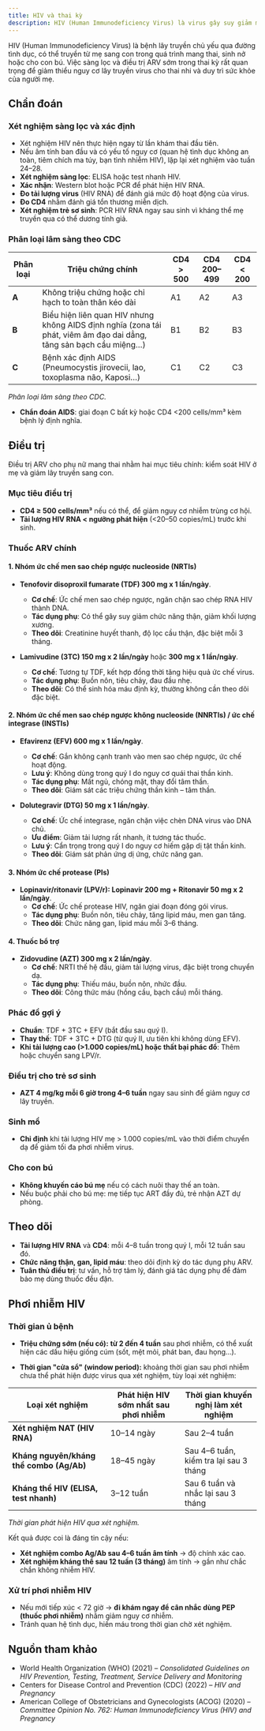 ```yaml
---
title: HIV và thai kỳ
description: HIV (Human Immunodeficiency Virus) là virus gây suy giảm miễn dịch, có thể lây truyền từ mẹ sang con qua nhau thai, khi sinh hoặc cho con bú. Sàng lọc và điều trị ARV sớm trong thai kỳ giúp giảm nguy cơ lây truyền xuống dưới 1%, duy trì sức khỏe mẹ và phòng ngừa nhiễm trùng cơ hội.
---
```


HIV (Human Immunodeficiency Virus) là bệnh lây truyền chủ yếu qua đường tình dục, có thể truyền từ mẹ sang con trong quá trình mang thai, sinh nở hoặc cho con bú. Việc sàng lọc và điều trị ARV sớm trong thai kỳ rất quan trọng để giảm thiểu nguy cơ lây truyền virus cho thai nhi và duy trì sức khỏe của người mẹ.

## Chẩn đoán

### Xét nghiệm sàng lọc và xác định

- Xét nghiệm HIV nên thực hiện ngay từ lần khám thai đầu tiên.  
- Nếu âm tính ban đầu và có yếu tố nguy cơ (quan hệ tình dục không an toàn, tiêm chích ma túy, bạn tình nhiễm HIV), lặp lại xét nghiệm vào tuần 24–28.  
- **Xét nghiệm sàng lọc**: ELISA hoặc test nhanh HIV.  
- **Xác nhận**: Western blot hoặc PCR để phát hiện HIV RNA.  
- **Đo tải lượng virus** (HIV RNA) để đánh giá mức độ hoạt động của virus.  
- **Đo CD4** nhằm đánh giá tổn thương miễn dịch.  
- **Xét nghiệm trẻ sơ sinh**: PCR HIV RNA ngay sau sinh vì kháng thể mẹ truyền qua có thể dương tính giả.  

### Phân loại lâm sàng theo CDC

| Phân loại | Triệu chứng chính                                                         | CD4 > 500 | CD4 200–499 | CD4 < 200 |
|-----------|----------------------------------------------------------------------------|-----------|-------------|-----------|
| **A**     | Không triệu chứng hoặc chỉ hạch to toàn thân kéo dài                       | A1        | A2          | A3        |
| **B**     | Biểu hiện liên quan HIV nhưng không AIDS định nghĩa (zona tái phát, viêm âm đạo dai dẳng, tăng sản bạch cầu miệng…) | B1        | B2          | B3        |
| **C**     | Bệnh xác định AIDS (Pneumocystis jirovecii, lao, toxoplasma não, Kaposi…) | C1        | C2          | C3        |

_Phân loại lâm sàng theo CDC._

- **Chẩn đoán AIDS**: giai đoạn C bất kỳ hoặc CD4 <200 cells/mm³ kèm bệnh lý định nghĩa.

## Điều trị

Điều trị ARV cho phụ nữ mang thai nhằm hai mục tiêu chính: kiểm soát HIV ở mẹ và giảm lây truyền sang con.

### Mục tiêu điều trị

- **CD4 ≥ 500 cells/mm³** nếu có thể, để giảm nguy cơ nhiễm trùng cơ hội.  
- **Tải lượng HIV RNA < ngưỡng phát hiện** (<20–50 copies/mL) trước khi sinh.

### Thuốc ARV chính

#### 1. Nhóm ức chế men sao chép ngược nucleoside (NRTIs)

- **Tenofovir disoproxil fumarate (TDF) 300 mg x 1 lần/ngày**.  
  - **Cơ chế**: Ức chế men sao chép ngược, ngăn chặn sao chép RNA HIV thành DNA.  
  - **Tác dụng phụ**: Có thể gây suy giảm chức năng thận, giảm khối lượng xương.  
  - **Theo dõi**: Creatinine huyết thanh, độ lọc cầu thận, đặc biệt mỗi 3 tháng.

- **Lamivudine (3TC) 150 mg x 2 lần/ngày** hoặc **300 mg x 1 lần/ngày**.  
  - **Cơ chế**: Tương tự TDF, kết hợp đồng thời tăng hiệu quả ức chế virus.  
  - **Tác dụng phụ**: Buồn nôn, tiêu chảy, đau đầu nhẹ.  
  - **Theo dõi**: Có thể sinh hóa máu định kỳ, thường không cần theo dõi đặc biệt.

#### 2. Nhóm ức chế men sao chép ngược không nucleoside (NNRTIs) / ức chế integrase (INSTIs)

- **Efavirenz (EFV) 600 mg x 1 lần/ngày**.  
  - **Cơ chế**: Gắn không cạnh tranh vào men sao chép ngược, ức chế hoạt động.  
  - **Lưu ý**: Không dùng trong quý I do nguy cơ quái thai thần kinh.  
  - **Tác dụng phụ**: Mất ngủ, chóng mặt, thay đổi tâm thần.  
  - **Theo dõi**: Giám sát các triệu chứng thần kinh – tâm thần.

- **Dolutegravir (DTG) 50 mg x 1 lần/ngày**.  
  - **Cơ chế**: Ức chế integrase, ngăn chặn việc chèn DNA virus vào DNA chủ.  
  - **Ưu điểm**: Giảm tải lượng rất nhanh, ít tương tác thuốc.  
  - **Lưu ý**: Cẩn trọng trong quý I do nguy cơ hiếm gặp dị tật thần kinh.  
  - **Theo dõi**: Giám sát phản ứng dị ứng, chức năng gan.

#### 3. Nhóm ức chế protease (PIs)

- **Lopinavir/ritonavir (LPV/r): Lopinavir 200 mg + Ritonavir 50 mg x 2 lần/ngày**.  
  - **Cơ chế**: Ức chế protease HIV, ngăn giai đoạn đóng gói virus.  
  - **Tác dụng phụ**: Buồn nôn, tiêu chảy, tăng lipid máu, men gan tăng.  
  - **Theo dõi**: Chức năng gan, lipid máu mỗi 3–6 tháng.

#### 4. Thuốc bổ trợ

- **Zidovudine (AZT) 300 mg x 2 lần/ngày**.  
  - **Cơ chế**: NRTI thế hệ đầu, giảm tải lượng virus, đặc biệt trong chuyển dạ.  
  - **Tác dụng phụ**: Thiếu máu, buồn nôn, nhức đầu.  
  - **Theo dõi**: Công thức máu (hồng cầu, bạch cầu) mỗi tháng.

### Phác đồ gợi ý

- **Chuẩn**: TDF + 3TC + EFV (bắt đầu sau quý I).  
- **Thay thế**: TDF + 3TC + DTG (từ quý II, ưu tiên khi không dùng EFV).  
- **Khi tải lượng cao (>1.000 copies/mL) hoặc thất bại phác đồ**: Thêm hoặc chuyển sang LPV/r.  

### Điều trị cho trẻ sơ sinh

- **AZT 4 mg/kg mỗi 6 giờ trong 4–6 tuần** ngay sau sinh để giảm nguy cơ lây truyền.

### Sinh mổ

- **Chỉ định** khi tải lượng HIV mẹ > 1.000 copies/mL vào thời điểm chuyển dạ để giảm tối đa phơi nhiễm virus.

### Cho con bú

- **Không khuyến cáo bú mẹ** nếu có cách nuôi thay thế an toàn.  
- Nếu buộc phải cho bú mẹ: mẹ tiếp tục ART đầy đủ, trẻ nhận AZT dự phòng.

## Theo dõi

- **Tải lượng HIV RNA** và **CD4**: mỗi 4–8 tuần trong quý I, mỗi 12 tuần sau đó.  
- **Chức năng thận, gan, lipid máu**: theo dõi định kỳ do tác dụng phụ ARV.  
- **Tuân thủ điều trị**: tư vấn, hỗ trợ tâm lý, đánh giá tác dụng phụ để đảm bảo mẹ dùng thuốc đều đặn.

## Phơi nhiễm HIV

### Thời gian ủ bệnh

- **Triệu chứng sớm (nếu có):** **từ 2 đến 4 tuần** sau phơi nhiễm, có thể xuất hiện các dấu hiệu giống cúm (sốt, mệt mỏi, phát ban, đau họng…).

- **Thời gian "cửa sổ" (window period):** khoảng thời gian sau phơi nhiễm chưa thể phát hiện được virus qua xét nghiệm, tùy loại xét nghiệm:

| Loại xét nghiệm                          | Phát hiện HIV sớm nhất sau phơi nhiễm | Thời gian khuyến nghị làm xét nghiệm   |
| ---------------------------------------- | ------------------------------------- | -------------------------------------- |
| **Xét nghiệm NAT (HIV RNA)**             | 10–14 ngày                            | Sau 2–4 tuần                           |
| **Kháng nguyên/kháng thể combo (Ag/Ab)** | 18–45 ngày                            | Sau 4–6 tuần, kiểm tra lại sau 3 tháng |
| **Kháng thể HIV (ELISA, test nhanh)**    | 3–12 tuần                             | Sau 6 tuần và nhắc lại sau 3 tháng     |

_Thời gian phát hiện HIV qua xét nghiệm._

Kết quả được coi là đáng tin cậy nếu:
- **Xét nghiệm combo Ag/Ab sau 4–6 tuần âm tính** → độ chính xác cao.
- **Xét nghiệm kháng thể sau 12 tuần (3 tháng)** âm tính → gần như chắc chắn không nhiễm HIV.

### Xử trí phơi nhiễm HIV

- Nếu mới tiếp xúc < 72 giờ → **đi khám ngay để cân nhắc dùng PEP (thuốc phơi nhiễm)** nhằm giảm nguy cơ nhiễm.
- Tránh quan hệ tình dục, hiến máu trong thời gian chờ xét nghiệm.

## Nguồn tham khảo

- World Health Organization (WHO) (2021) – _Consolidated Guidelines on HIV Prevention, Testing, Treatment, Service Delivery and Monitoring_  
- Centers for Disease Control and Prevention (CDC) (2022) – _HIV and Pregnancy_  
- American College of Obstetricians and Gynecologists (ACOG) (2020) – _Committee Opinion No. 762: Human Immunodeficiency Virus (HIV) and Pregnancy_  
